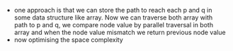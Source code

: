 - one approach is that we can store the path to reach each p and q in some data structure like array. Now we can traverse both array with path to p and q, we compare node value by parallel traversal in both array and when the node value mismatch we return previous node value
- now optimising the space complexity